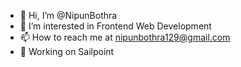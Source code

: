 - 👋 Hi, I’m @NipunBothra
- 👀 I’m interested in Frontend Web Development
- 📫 How to reach me at nipunbothra129@gmail.com
- 👀 Working on Sailpoint 
<!---
NipunBothra/NipunBothra is a ✨ special ✨ repository because its `README.md` (this file) appears on your GitHub profile.
You can click the Preview link to take a look at your changes.
--->
